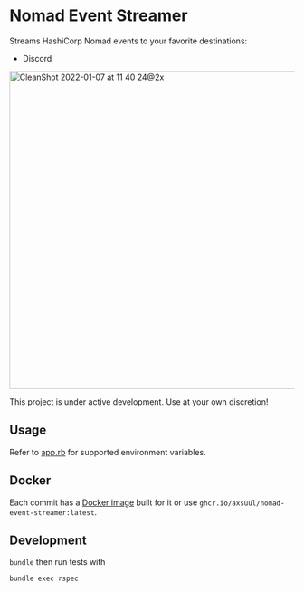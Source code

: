 # Nomad Event Streamer

Streams HashiCorp Nomad events to your favorite destinations:

* Discord

<img width="562" alt="CleanShot 2022-01-07 at 11 40 24@2x" src="https://user-images.githubusercontent.com/187961/148598168-7b5c08e6-e5f8-4ff0-980d-38a3064a2f72.png">


This project is under active development. Use at your own discretion!

## Usage

Refer to [app.rb](./app.rb) for supported environment variables. 

## Docker

Each commit has a [Docker image](https://github.com/axsuul/nomad-event-streamer/pkgs/container/nomad-event-streamer) built for it or use `ghcr.io/axsuul/nomad-event-streamer:latest`.

## Development

`bundle` then run tests with

```shell
bundle exec rspec
```
